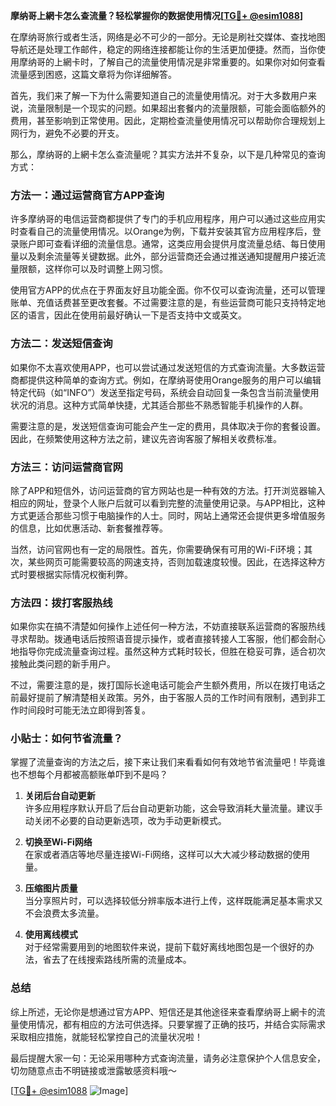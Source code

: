 **摩纳哥上網卡怎么查流量？轻松掌握你的数据使用情况[[TG💪+ @esim1088](https://t.me/s/esim1088)]**

在摩纳哥旅行或者生活，网络是必不可少的一部分。无论是刷社交媒体、查找地图导航还是处理工作邮件，稳定的网络连接都能让你的生活更加便捷。然而，当你使用摩纳哥的上網卡时，了解自己的流量使用情况是非常重要的。如果你对如何查看流量感到困惑，这篇文章将为你详细解答。

首先，我们来了解一下为什么需要知道自己的流量使用情况。对于大多数用户来说，流量限制是一个现实的问题。如果超出套餐内的流量限额，可能会面临额外的费用，甚至影响到正常使用。因此，定期检查流量使用情况可以帮助你合理规划上网行为，避免不必要的开支。

那么，摩纳哥的上網卡怎么查流量呢？其实方法并不复杂，以下是几种常见的查询方式：

### 方法一：通过运营商官方APP查询

许多摩纳哥的电信运营商都提供了专门的手机应用程序，用户可以通过这些应用实时查看自己的流量使用情况。以Orange为例，下载并安装其官方应用程序后，登录账户即可查看详细的流量信息。通常，这类应用会提供月度流量总结、每日使用量以及剩余流量等关键数据。此外，部分运营商还会通过推送通知提醒用户接近流量限额，这样你可以及时调整上网习惯。

使用官方APP的优点在于界面友好且功能全面。你不仅可以查询流量，还可以管理账单、充值话费甚至更改套餐。不过需要注意的是，有些运营商可能只支持特定地区的语言，因此在使用前最好确认一下是否支持中文或英文。

### 方法二：发送短信查询

如果你不太喜欢使用APP，也可以尝试通过发送短信的方式查询流量。大多数运营商都提供这种简单的查询方式。例如，在摩纳哥使用Orange服务的用户可以编辑特定代码（如“INFO”）发送至指定号码，系统会自动回复一条包含当前流量使用状况的消息。这种方式简单快捷，尤其适合那些不熟悉智能手机操作的人群。

需要注意的是，发送短信查询可能会产生一定的费用，具体取决于你的套餐设置。因此，在频繁使用这种方法之前，建议先咨询客服了解相关收费标准。

### 方法三：访问运营商官网

除了APP和短信外，访问运营商的官方网站也是一种有效的方法。打开浏览器输入相应的网址，登录个人账户后就可以看到完整的流量使用记录。与APP相比，这种方式更适合那些习惯于电脑操作的人士。同时，网站上通常还会提供更多增值服务的信息，比如优惠活动、新套餐推荐等。

当然，访问官网也有一定的局限性。首先，你需要确保有可用的Wi-Fi环境；其次，某些网页可能需要较高的网速支持，否则加载速度较慢。因此，在选择这种方式时要根据实际情况权衡利弊。

### 方法四：拨打客服热线

如果你实在搞不清楚如何操作上述任何一种方法，不妨直接联系运营商的客服热线寻求帮助。拨通电话后按照语音提示操作，或者直接转接人工客服，他们都会耐心地指导你完成流量查询过程。虽然这种方式耗时较长，但胜在稳妥可靠，适合初次接触此类问题的新手用户。

不过，需要注意的是，拨打国际长途电话可能会产生额外费用，所以在拨打电话之前最好提前了解清楚相关政策。另外，由于客服人员的工作时间有限制，遇到非工作时间段时可能无法立即得到答复。

### 小贴士：如何节省流量？

掌握了流量查询的方法之后，接下来让我们来看看如何有效地节省流量吧！毕竟谁也不想每个月都被高额账单吓到不是吗？

1. **关闭后台自动更新**  
   许多应用程序默认开启了后台自动更新功能，这会导致消耗大量流量。建议手动关闭不必要的自动更新选项，改为手动更新模式。
   
2. **切换至Wi-Fi网络**  
   在家或者酒店等地尽量连接Wi-Fi网络，这样可以大大减少移动数据的使用量。
   
3. **压缩图片质量**  
   当分享照片时，可以选择较低分辨率版本进行上传，这样既能满足基本需求又不会浪费太多流量。
   
4. **使用离线模式**  
   对于经常需要用到的地图软件来说，提前下载好离线地图包是一个很好的办法，省去了在线搜索路线所需的流量成本。

### 总结

综上所述，无论你是想通过官方APP、短信还是其他途径来查看摩纳哥上網卡的流量使用情况，都有相应的方法可供选择。只要掌握了正确的技巧，并结合实际需求采取相应措施，就能轻松掌控自己的流量状况啦！

最后提醒大家一句：无论采用哪种方式查询流量，请务必注意保护个人信息安全，切勿随意点击不明链接或泄露敏感资料哦～

[[TG💪+ @esim1088](https://t.me/s/esim1088) ![Image](https://i.postimg.cc/4NQfJmqS/Snipaste-2025-05-13-00-14-12.png)]